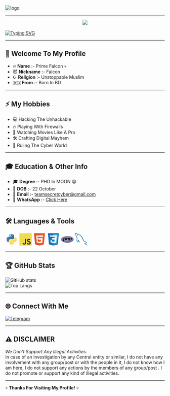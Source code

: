 <img src="https://graph.org/file/7f7dcc89135e7d6c64bbb.jpg" alt="logo" target="/blank">

---

<p align="center">
  <img src="https://img.shields.io/badge/I Am %20 PRIME- FALCON-green?colorA=%23ff0000&colorB=%23017e40&style=flat-square">
</p>

[![Typing SVG](https://readme-typing-svg.herokuapp.com?color=%23F70B10&size=27&lines=I+Am+Prime+Falcon;+Not+Just+A+Name;It's+A+Brand;Welcome+To+My+Empire+💀)](https://git.io/typing-svg)

---

## 🖤 Welcome To My Profile  

- 🔥 **Name** :- Prime Falcon 💀  
- 😈 **Nickname** :- Falcon  
- ☪ **Religion** :- Unstoppable Muslim  
- 🇧🇩 **From** :- Born In BD  

---

## ⚡ My Hobbies  
- 💻 Hacking The Unhackable  
- 🔥 Playing With Firewalls  
- 🎥 Watching Movies Like A Pro  
- 🛠️ Crafting Digital Mayhem  
- 🎯 Ruling The Cyber World  

---

## 🎓 Education & Other Info  
- 🎓 **Degree** :- PHD In MOON 😁  
- 🎂 **DOB** :- 22 October  
- 📧 **Email** :- teamsecretcyber@gmail.com  
- 📱 **WhatsApp** :- [Click Here](https://wa.me/15123259728)  

---

## 🛠️ Languages & Tools  
<p align="left">
  <img src="https://raw.githubusercontent.com/devicons/devicon/master/icons/python/python-original.svg" alt="Python" width="40" height="40"/>  
  <img src="https://raw.githubusercontent.com/devicons/devicon/master/icons/javascript/javascript-original.svg" alt="JavaScript" width="40" height="40"/>  
  <img src="https://raw.githubusercontent.com/devicons/devicon/master/icons/html5/html5-original.svg" alt="HTML" width="40" height="40"/>  
  <img src="https://raw.githubusercontent.com/devicons/devicon/master/icons/css3/css3-original.svg" alt="CSS" width="40" height="40"/>  
  <img src="https://raw.githubusercontent.com/devicons/devicon/master/icons/php/php-original.svg" alt="PHP" width="40" height="40"/>  
  <img src="https://raw.githubusercontent.com/devicons/devicon/master/icons/mysql/mysql-original.svg" alt="MySQL" width="40" height="40"/>  
</p>

---

## 🏆 GitHub Stats  
![GitHub stats](https://github-readme-stats.vercel.app/api?username=Prime-Falcon&show_icons=true&theme=radical)  
![Top Langs](https://github-readme-stats.vercel.app/api/top-langs/?username=Prime-Falcon&layout=compact&theme=radical)  

---

## 🌐 Connect With Me  
[![Telegram](https://img.shields.io/badge/Telegram-blue?style=for-the-badge&logo=telegram)](https://t.me/Prime_Falcon_V2)  


---

## ⚠️ DISCLAIMER  
*We Don't Support Any Illegal Activities.*  
In case of an investigation by any Central entity or similar, I do not have any involvement with any group/post or with the people in it, I do not know how I am here, I do not support any actions by the members of any group/post .
I do not promote or support any kind of illegal activities.  

---

💀 **Thanks For Visiting My Profile!** 💀
